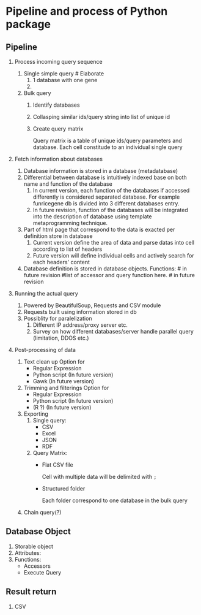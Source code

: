 # Pipeline and process of Python package

## Pipeline

1. Process incoming query sequence
    1. Single simple query # Elaborate
        1. 1 database with one gene
        1. 
    1. Bulk query
        1. Identify databases
        1. Collasping similar ids/query string into list of unique id
        1. Create query matrix

            Query matrix is a table of unique ids/query parameters and database. Each cell constitude to an individual single query

1. Fetch information about databases
    1. Database information is stored in a database (metadatabase)
    1. Differential between database is intuitively indexed base on both name and function of the database
        1. In current version, each function of the databases if accessed differently is considered separated database. For example funricegene db is divided into 3 different databases entry.
        1. In future revision, function of the databases will be integrated into the description of database using template metaprogramming technique.
    1. Part of html page that correspond to the data is exacted per definition store in database
        1. Current version define the area of data and parse datas into cell according to list of headers
        1. Future version will define individual cells and actively search for each headers' content
    1. Database definition is stored in database objects. Functions: # in future revision
        #list of accessor and query function here. # in future revision

1. Running the actual query
    1. Powered by BeautifulSoup, Requests and CSV module
    1. Requests built using information stored in db
    1. Possiblity for paralelization
        1. Different IP address/proxy server etc.
        1. Survey on how different databases/server handle parallel query (limitation, DDOS etc.)

1. Post-processing of data
    1. Text clean up
        Option for
        * Regular Expression
        * Python script (In future version)
        * Gawk (In future version)
    1. Trimming and filterings
        Option for
        * Regular Expression
        * Python script (In future version)
        * (R ?) (In future version)
    1. Exporting
        1. Single query:
            * CSV
            * Excel
            * JSON
            * RDF
        2. Query Matrix:
            * Flat CSV file

                Cell with multiple data will be delimited with `;`
            * Structured folder

                Each folder correspond to one database in the bulk query
    1. Chain query(?)

## Database Object

1. Storable object
1. Attributes:
1. Functions:
    * Accessors
    * Execute Query

## Result return

1. CSV